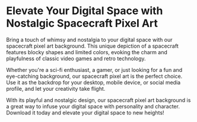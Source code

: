 <!--font:Poppins-->

# Elevate Your Digital Space with Nostalgic Spacecraft Pixel Art

Bring a touch of whimsy and nostalgia to your digital space with our spacecraft pixel art background. This unique depiction of a spacecraft features blocky shapes and limited colors, evoking the charm and playfulness of classic video games and retro technology.

Whether you're a sci-fi enthusiast, a gamer, or just looking for a fun and eye-catching background, our spacecraft pixel art is the perfect choice. Use it as the backdrop for your desktop, mobile device, or social media profile, and let your creativity take flight.

With its playful and nostalgic design, our spacecraft pixel art background is a great way to infuse your digital space with personality and character. Download it today and elevate your digital space to new heights!

<!--

Write me markdown content of website with wallpaper:

"A pixel art depiction of a spacecraft, with blocky shapes and limited colors creating a nostalgic and playful feel."

The header of the page should not be copy of the text but rather a real content of the website which is using this wallpaper.


---


# Spacecraft Pixel Art Wallpaper

Decorate your desktop or mobile device with a playful and nostalgic vibe using our spacecraft pixel art wallpaper. This unique depiction of a spacecraft features blocky shapes and limited colors, reminiscent of classic video games and retro technology.

Whether you're a fan of sci-fi, gaming, or just looking for a fun and eye-catching wallpaper, this spacecraft pixel art is sure to impress. Download it today and add some charm and personality to your digital space!


---


Heading should not include word "wallpaper". The website should not be about the wallpaper itself, wallpaper is just a related background, rewrite whole content.


---


# Blast off with a Nostalgic Spacecraft Pixel Art Background

Transform your digital space into a playful and nostalgic world with our spacecraft pixel art background. This unique depiction of a spacecraft features blocky shapes and limited colors, reminiscent of classic video games and retro technology.

Whether you're a sci-fi enthusiast or a lover of all things vintage, this spacecraft pixel art background is sure to impress. Use it as the backdrop for your desktop, mobile device, or social media profile, and transport yourself to a world of endless possibilities.

Get ready to blast off into a world of imagination and creativity with our spacecraft pixel art background. Download it today and let your digital space take flight!


---


Heading is too long, rewrite whole content.


---


# Add a Playful and Nostalgic Touch to Your Digital Space with Spacecraft Pixel Art

Looking for a unique way to add some personality and charm to your digital space? Look no further than our spacecraft pixel art background. This one-of-a-kind depiction of a spacecraft features blocky shapes and limited colors, creating a playful and nostalgic feel that's sure to impress.

Whether you're a fan of classic video games, sci-fi, or just looking for a fun and eye-catching background, our spacecraft pixel art is the perfect choice. Use it as the backdrop for your desktop, mobile device, or social media profile, and let your creativity take flight.

With its whimsical and retro-inspired design, our spacecraft pixel art background is a great way to infuse your digital space with a touch of nostalgia and imagination. Download it today and start exploring the endless possibilities!


---


Heading is too long, rewrite whole content.


---


# Elevate Your Digital Space with Nostalgic Spacecraft Pixel Art

Bring a touch of whimsy and nostalgia to your digital space with our spacecraft pixel art background. This unique depiction of a spacecraft features blocky shapes and limited colors, evoking the charm and playfulness of classic video games and retro technology.

Whether you're a sci-fi enthusiast, a gamer, or just looking for a fun and eye-catching background, our spacecraft pixel art is the perfect choice. Use it as the backdrop for your desktop, mobile device, or social media profile, and let your creativity take flight.

With its playful and nostalgic design, our spacecraft pixel art background is a great way to infuse your digital space with personality and character. Download it today and elevate your digital space to new heights!


---


Write me a Google font which is best fitting for the website.

Pick from the list:
- Open Sans
- Inter
- Lato
- Great Vibes
- Poppins
- Montserrat
- Alegreya
- IBM Plex Sans
- Dancing Script
- Exo 2
- Playfair Display
- Barlow Condensed
- Futura
- Lobster
- Roboto
- Raleway
- Orbitron


Write just the font name nothing else.


---


Poppins

-->
